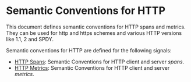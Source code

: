 # Semantic Conventions for HTTP

This document defines semantic conventions for HTTP spans and metrics.
They can be used for http and https schemes
and various HTTP versions like 1.1, 2 and SPDY.

Semantic conventions for HTTP are defined for the following signals:

- [HTTP Spans](http-spans.md): Semantic Conventions for HTTP client and server _spans_.
- [HTTP Metrics](http-metrics.md): Semantic Conventions for HTTP client and server _metrics_.
